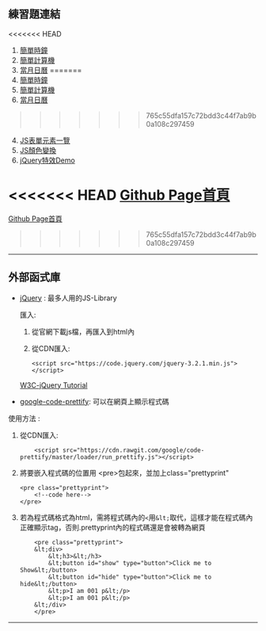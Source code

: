 ## 練習題連結    

<<<<<<< HEAD
1. [簡單時鐘](https://gb771011.github.io/myFrontEnd/Project/001-Date()_object_test)   
2. [簡單計算機](https://gb771011.github.io/myFrontEnd/Project/002-calculator_v1)    
3. [當月日曆](https://gb771011.github.io/myFrontEnd/Project/003-calendar_v1) 
=======
1. [簡單時鐘](https://gb771011.github.io/myFrontEnd/001-Date()_object_test)   
2. [簡單計算機](https://gb771011.github.io/myFrontEnd/002-calculator_v1)    
3. [當月日曆](https://gb771011.github.io/myFrontEnd/003-calendar_v1) 
>>>>>>> 765c55dfa157c72bdd3c44f7ab9b0a108c297459
4. [JS表單元素一覽](https://gb771011.github.io/myFrontEnd/Project/006-jQuary_effect_demo)
5. [JS顏色變換](https://gb771011.github.io/myFrontEnd/Project/006-jQuary_effect_demo)
6. [jQuery特效Demo](https://gb771011.github.io/myFrontEnd/Project/006-jQuary_effect_demo)     


<<<<<<< HEAD
[Github Page首頁](https://gb771011.github.io/myFrontEnd/Project/)
=======
[Github Page首頁](https://gb771011.github.io/myFrontEnd/)
>>>>>>> 765c55dfa157c72bdd3c44f7ab9b0a108c297459

<!-----

## 更新紀錄

* 17/5/11-完成001 & 002，新增[GitHub Page](https://gb771011.github.io/myFrontEnd/)功能
* 17/5/18-完成003
* 17/6/1- -->

---

## 外部函式庫
* [jQuery](https://jquery.com/) : 最多人用的JS-Library

    匯入:

    1. 從官網下載js檔，再匯入到html內
    2. 從CDN匯入:

        ```
        <script src="https://code.jquery.com/jquery-3.2.1.min.js"></script>
        ```
    
    [W3C-jQuery Tutorial](https://www.w3schools.com/jquery/default.asp)

* [google-code-prettify](https://github.com/google/code-prettify): 可以在網頁上顯示程式碼     

使用方法 :      
1. 從CDN匯入: 

    ```
        <script src="https://cdn.rawgit.com/google/code-prettify/master/loader/run_prettify.js"></script>
    ```

2. 將要嵌入程式碼的位置用 &lt;pre&gt;包起來，並加上class="prettyprint"
    ```
    <pre class="prettyprint">
        <!--code here-->
    </pre>
    ```

1. 若為程式碼格式為html，需將程式碼內的```<```用```&lt;```取代，這樣才能在程式碼內正確顯示tag，否則.prettyprint內的程式碼還是會被轉為網頁
    ```
        <pre class="prettyprint">
        &lt;div>
            &lt;h3>&lt;/h3>
            &lt;button id="show" type="button">Click me to Show&lt;/button>
            &lt;button id="hide" type="button">Click me to hide&lt;/button>
            &lt;p>I am 001 p&lt;/p>
            &lt;p>I am 001 p&lt;/p>
        &lt;/div>
        </pre>

    ```

---